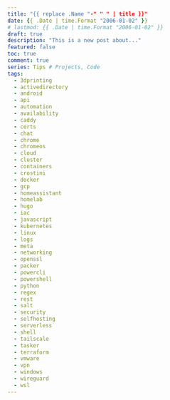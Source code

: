 ```yaml
---
title: "{{ replace .Name "-" " " | title }}"
date: {{ .Date | time.Format "2006-01-02" }}
# lastmod: {{ .Date | time.Format "2006-01-02" }}
draft: true
description: "This is a new post about..."
featured: false
toc: true
comment: true
series: Tips # Projects, Code
tags:
  - 3dprinting
  - activedirectory
  - android
  - api
  - automation
  - availability
  - caddy
  - certs
  - chat
  - chrome
  - chromeos
  - cloud
  - cluster
  - containers
  - crostini
  - docker
  - gcp
  - homeassistant
  - homelab
  - hugo
  - iac
  - javascript
  - kubernetes
  - linux
  - logs
  - meta
  - networking
  - openssl
  - packer
  - powercli
  - powershell
  - python
  - regex
  - rest
  - salt
  - security
  - selfhosting
  - serverless
  - shell
  - tailscale
  - tasker
  - terraform
  - vmware
  - vpn
  - windows
  - wireguard
  - wsl
---
```


